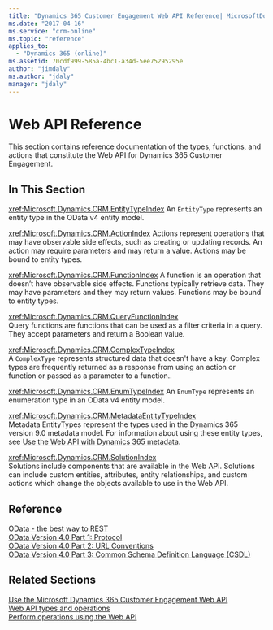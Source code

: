 ```yaml
---
title: "Dynamics 365 Customer Engagement Web API Reference| MicrosoftDocs"
ms.date: "2017-04-16"
ms.service: "crm-online"
ms.topic: "reference"
applies_to: 
  - "Dynamics 365 (online)"
ms.assetid: 70cdf999-585a-4bc1-a34d-5ee75295295e
author: "jimdaly"
ms.author: "jdaly"
manager: "jdaly"
---
```

# Web API Reference 
This section contains reference documentation of the types, functions, and actions that constitute the Web API for 
Dynamics 365 Customer Engagement. 

## In This Section  
 <xref:Microsoft.Dynamics.CRM.EntityTypeIndex> 
 An `EntityType` represents an entity type in the OData v4 entity model.  
  
 <xref:Microsoft.Dynamics.CRM.ActionIndex> 
 Actions represent operations that may have observable side effects, such as creating or updating records. An action may require parameters and may return a value. Actions may be bound to entity types.  
  
 <xref:Microsoft.Dynamics.CRM.FunctionIndex> 
 A function is an operation that doesn’t have observable side effects. Functions typically retrieve data. They may have parameters and they may return values. Functions may be bound to entity types.  
  
 <xref:Microsoft.Dynamics.CRM.QueryFunctionIndex>  
 Query functions are functions that can be used as a filter criteria in a query. They accept parameters and return a Boolean value.  
  
 <xref:Microsoft.Dynamics.CRM.ComplexTypeIndex>  
 A `ComplexType` represents structured data that doesn't have a key. Complex types are frequently returned as a response from using an action or function or passed as a parameter to a function..  
  
 <xref:Microsoft.Dynamics.CRM.EnumTypeIndex> 
 An `EnumType` represents an enumeration type in an OData v4 entity model.  
  
 <xref:Microsoft.Dynamics.CRM.MetadataEntityTypeIndex>  
 Metadata EntityTypes represent the types used in the Dynamics 365 version 9.0 metadata model. For information about using these entity types, see [Use the Web API with Dynamics 365 metadata](assetId:///a0edc029-c6db-48ac-9538-b0270fe94440).  

 <xref:Microsoft.Dynamics.CRM.SolutionIndex>  
 Solutions include components that are available in the Web API. Solutions can include custom entities, attributes, entity relationships, and custom actions which change the 
objects available to use in the Web API.   
  
## Reference  
 [OData - the best way to REST](http://www.odata.org/)<br />
 [OData Version 4.0 Part 1: Protocol](http://docs.oasis-open.org/odata/odata/v4.0/os/part1-protocol/odata-v4.0-os-part1-protocol.html)<br />
 [OData Version 4.0 Part 2: URL Conventions](http://docs.oasis-open.org/odata/odata/v4.0/os/part2-url-conventions/odata-v4.0-os-part2-url-conventions.html)<br />
 [OData Version 4.0 Part 3: Common Schema Definition Language (CSDL)](http://docs.oasis-open.org/odata/odata/v4.0/os/part3-csdl/odata-v4.0-os-part3-csdl.html)  
  
## Related Sections  
 [Use the Microsoft Dynamics 365 Customer Engagement Web API](https://docs.microsoft.com/dynamics365/customer-engagement/developer/use-microsoft-dynamics-365-web-api)<br />
 [Web API types and operations](https://docs.microsoft.com/dynamics365/customer-engagement/developer/web-api-types-operations)<br />
 [Perform operations using the Web API](https://docs.microsoft.com/dynamics365/customer-engagement/developer/perform-operations-web-api)